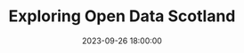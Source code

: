 ---
title: Exploring Open Data Scotland
description: 
date: 2023-09-26 18:00:00
speakers:
attendance: 69
---